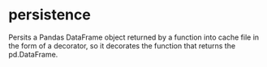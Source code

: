 # persistence
Persits a Pandas DataFrame object returned by a function into cache file in the form of a decorator, so it decorates the function that returns the pd.DataFrame.
